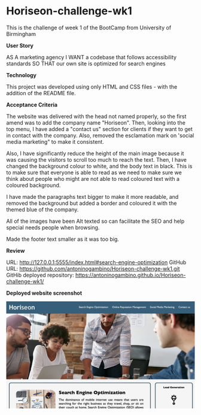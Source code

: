 # Horiseon-challenge-wk1
This is the challenge of week 1 of the BootCamp from University of Birmingham

**User Story**

AS A marketing agency
I WANT a codebase that follows accessibility standards SO THAT our own site is optimized for search engines

**Technology**

This project was developed using only HTML and CSS files - with the addition of the README file.

**Acceptance Criteria**

The website was delivered with the head not named properly, so the first amend was to add the company name "Horiseon". Then, looking into the top menu, I have added a "contact us" section for clients if they want to get in contact with the company. Also, removed the esclamation mark on 'social media marketing" to make it consistent.

Also, I have significantly reduce the height of the main image because it was causing the visitors to scroll too much to reach the text. Then, I have changed the background colour to white, and the body text in black. This is to make sure that everyone is able to read as we need to make sure we think about people who might are not able to read coloured text with a coloured background. 

I have made the paragraphs text bigger to make it more readable, and removed the background but added a border and coloured it with the themed blue of the company.

All of the images have been Alt texted so can facilitate the SEO and help special needs people when browsing. 

Made the footer text smaller as it was too big. 

**Review**

URL: http://127.0.0.1:5555/index.html#search-engine-optimization
GitHub URL: https://github.com/antoninogambino/Horiseon-challenge-wk1.git
GitHib deployed repository: https://antoninogambino.github.io/Horiseon-challenge-wk1/

**Deployed website screenshot**

![](images/screenshot.jpg)